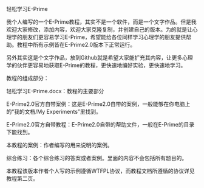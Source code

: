 轻松学习E-Prime

我个人编写的一个E-Prime教程，其实不是一个软件，而是一个文字作品。但是我欢迎大家修改，添加内容，欢迎大家克隆复制，并创建自己的版本。为的就是让心理学的朋友们更容易学习E-Prime，希望能给各位同样学习心理学的朋友提供帮助。教程中所有示例皆在E-Prime2.0版本下正常运行。

另外其实这是个文字作品，放到Github就是希望大家能扩充其内容，让更多心理学的伙伴更容易地获取E-Prime的教程，更快速地编好实验，更快速地学习。

教程的组成部分：

轻松学习E-Prime.docx：教程的主要部分

E-Prime2.0官方自带案例：这是E-Prime2.0自带的案例，一般能够在你电脑上的“我的文档/My Experiments”里找到。

E-Prime2.0官方自带教程：E-Prime2.0自带的帮助文件，一般在E-Prime的目录下能找到。

本教程的案例：作者编写的用来说明的案例。

综合练习：各个综合练习的答案或者案例。里面的内容不会包括所有题目的。


本教程该版本作者个人写的示例遵循WTFPL协议，而教程文档所遵循的协议详见教程第二页。
